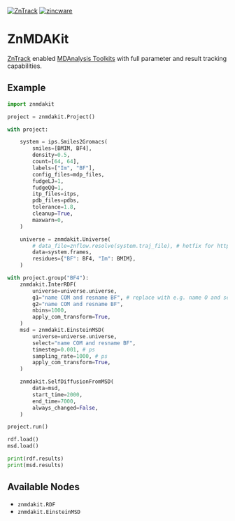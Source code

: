 [![ZnTrack](https://img.shields.io/badge/Powered%20by-ZnTrack-%23007CB0)](https://zntrack.readthedocs.io/en/latest/)
[![zincware](https://img.shields.io/badge/Powered%20by-zincware-darkcyan)](https://github.com/zincware)

# ZnMDAKit

[ZnTrack](https://github.com/zincware/ZnTrack) enabled [MDAnalysis Toolkits](https://mdakits.mdanalysis.org/) with full parameter and result tracking capabilities.

## Example

```python
import znmdakit

project = znmdakit.Project()

with project:

    system = ips.Smiles2Gromacs(
        smiles=[BMIM, BF4],
        density=0.5,
        count=[64, 64],
        labels=["Im", "BF"],
        config_files=mdp_files,
        fudgeLJ=1,
        fudgeQQ=1,
        itp_files=itps,
        pdb_files=pdbs,
        tolerance=1.8,
        cleanup=True,
        maxwarn=0,
    )

    universe = znmdakit.Universe(
        # data_file=znflow.resolve(system.traj_file), # hotfix for https://github.com/zincware/ZnTrack/pull/875
        data=system.frames,
        residues={"BF": BF4, "Im": BMIM},
    )

with project.group("BF4"):
    znmdakit.InterRDF(
        universe=universe.universe,
        g1="name COM and resname BF", # replace with e.g. name O and set apply_com_transform=False
        g2="name COM and resname BF",
        nbins=1000,
        apply_com_transform=True,
    )
    msd = znmdakit.EinsteinMSD(
        universe=universe.universe,
        select="name COM and resname BF",
        timestep=0.001, # ps
        sampling_rate=1000, # ps
        apply_com_transform=True,
    )

    znmdakit.SelfDiffusionFromMSD(
        data=msd,
        start_time=2000,
        end_time=7000,
        always_changed=False,
    )

project.run()

rdf.load()
msd.load()

print(rdf.results)
print(msd.results)
```

## Available Nodes
- `znmdakit.RDF`
- `znmdakit.EinsteinMSD`
